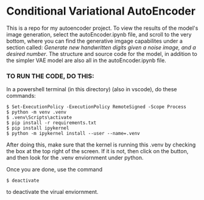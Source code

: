 # Conditional Variational AutoEncoder

This is a repo for my autoencoder project. To view the results of the model's image generation, select the autoEncoder.ipynb file, and scroll to
the very bottom, where you can find the generative imgage capabilites under a section called: 
_Generate new handwritten digits given a noise image, and a desired number_. The structure and source code for the model, in addition to
the simpler VAE model are also all in the autoEncoder.ipynb file. 

### TO RUN THE CODE, DO THIS:

In a powershell terminal (in this directory) (also in vscode), do these commands:

```
$ Set-ExecutionPolicy -ExecutionPolicy RemoteSigned -Scope Process
$ python -m venv .venv
$ .venv\Scripts\activate
$ pip install -r requirements.txt
$ pip install ipykernel
$ python -m ipykernel install --user --name=.venv
```


After doing this, make sure that the kernel is running this .venv by checking the box
at the top right of the screen. If it is not, then click on the button, and then look for 
the .venv enviornment under python. 

Once you are done, use the command

```$ deactivate```

to deactivate the virual enviornment. 

